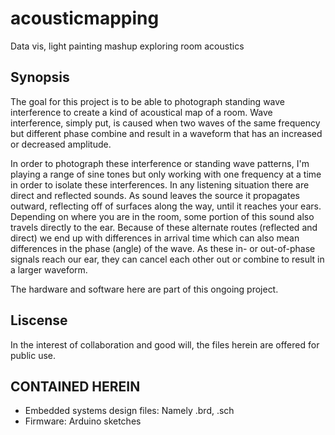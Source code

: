acousticmapping
===============

Data vis, light painting mashup exploring room acoustics 
 

## Synopsis 
The goal for this project is to be able to photograph standing wave interference to create a kind of acoustical map of a room. Wave interference, simply put, is caused when two waves of the same frequency but different phase combine and result in a waveform that has an increased or decreased amplitude. 

In order to photograph these interference or standing wave patterns, I'm playing a range of sine tones but only working with one frequency at a time in order to isolate these interferences. In any listening situation there are direct and reflected sounds. As sound leaves the source it propagates outward, reflecting off of surfaces along the way, until it reaches your ears. Depending on where you are in the room, some portion of this sound also travels directly to the ear. Because of these alternate routes (reflected and direct) we end up with differences in arrival time which can also mean differences in the phase (angle) of the wave. As these in- or out-of-phase signals reach our ear, they can cancel each other out or combine to result in a larger waveform.

The hardware and software here are part of this ongoing project.  

## Liscense 
In the interest of collaboration and good will, the files herein are offered for public use.

## CONTAINED HEREIN
* Embedded systems design files: Namely .brd, .sch
* Firmware: Arduino sketches 
